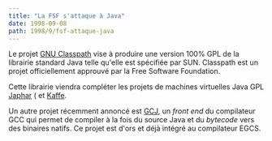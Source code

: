 ```yaml
---
title: "La FSF s'attaque à Java"
date: 1998-09-08
path: 1998/9/fsf-attaque-java
---
```


<P>
Le projet <A HREF="http://www.classpath.org/">GNU Classpath</A> vise
à produire une version 100% GPL de la librairie standard Java telle qu'elle
est spécifiée par SUN. Classpath est un projet officiellement approuvé
par la Free Software Foundation.
</P>

<P>
Cette librairie viendra compléter les projets de machines virtuelles Java
GPL <A HREF="http://www.hungry.com/products/japhar/">Japhar</A> (
et <A HREF="http://www.transvirtual.com/">Kaffe</A>.
</P>

<P>
Un autre projet récemment annoncé est <A HREF="http://sourceware.cygnus.com/java/gcj.html">GCJ</A>, un <EM>front
end</EM> du compilateur GCC qui permet de compiler à la fois du source
Java et du <EM>bytecode</EM> vers des binaires natifs. Ce projet est d'ors
et déjà intégré au compilateur EGCS.
</P>


